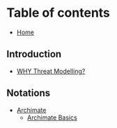 # Table of contents

* [Home](README.md)

## Introduction

* [WHY Threat Modelling?](introduction/why.md)

## Notations

* [Archimate](notations/archimate.md)
    * [Archimate Basics](notations/archimate/basics)
